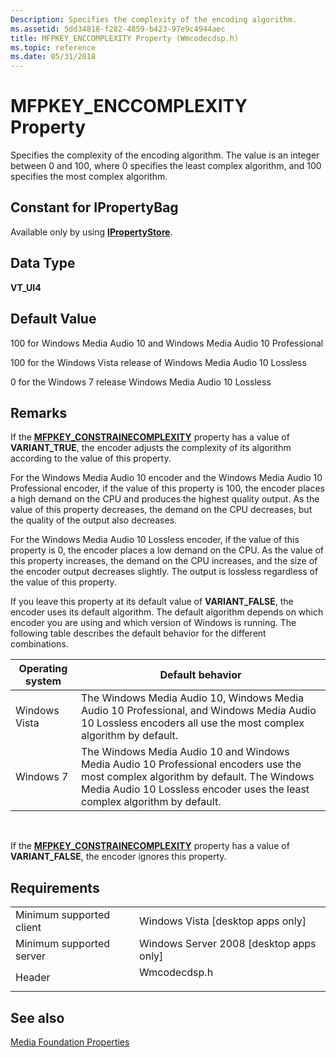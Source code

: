 ```yaml
---
Description: Specifies the complexity of the encoding algorithm.
ms.assetid: 5dd34818-f282-4859-b423-97e9c4944aec
title: MFPKEY_ENCCOMPLEXITY Property (Wmcodecdsp.h)
ms.topic: reference
ms.date: 05/31/2018
---
```


# MFPKEY\_ENCCOMPLEXITY Property

Specifies the complexity of the encoding algorithm. The value is an integer between 0 and 100, where 0 specifies the least complex algorithm, and 100 specifies the most complex algorithm.

## Constant for IPropertyBag

Available only by using [**IPropertyStore**](https://msdn.microsoft.com/library/Bb761474(v=VS.85).aspx).

## Data Type

**VT\_UI4**

## Default Value

100 for Windows Media Audio 10 and Windows Media Audio 10 Professional

100 for the Windows Vista release of Windows Media Audio 10 Lossless

0 for the Windows 7 release Windows Media Audio 10 Lossless

## Remarks

If the [**MFPKEY\_CONSTRAINECOMPLEXITY**](mfpkey-constrainenccomplexityproperty.md) property has a value of **VARIANT\_TRUE**, the encoder adjusts the complexity of its algorithm according to the value of this property.

For the Windows Media Audio 10 encoder and the Windows Media Audio 10 Professional encoder, if the value of this property is 100, the encoder places a high demand on the CPU and produces the highest quality output. As the value of this property decreases, the demand on the CPU decreases, but the quality of the output also decreases.

For the Windows Media Audio 10 Lossless encoder, if the value of this property is 0, the encoder places a low demand on the CPU. As the value of this property increases, the demand on the CPU increases, and the size of the encoder output decreases slightly. The output is lossless regardless of the value of this property.

If you leave this property at its default value of **VARIANT\_FALSE**, the encoder uses its default algorithm. The default algorithm depends on which encoder you are using and which version of Windows is running. The following table describes the default behavior for the different combinations.



| Operating system | Default behavior                                                                                                                                                                                                |
|------------------|-----------------------------------------------------------------------------------------------------------------------------------------------------------------------------------------------------------------|
| Windows Vista    | The Windows Media Audio 10, Windows Media Audio 10 Professional, and Windows Media Audio 10 Lossless encoders all use the most complex algorithm by default.                                                    |
| Windows 7        | The Windows Media Audio 10 and Windows Media Audio 10 Professional encoders use the most complex algorithm by default. The Windows Media Audio 10 Lossless encoder uses the least complex algorithm by default. |



 

If the [**MFPKEY\_CONSTRAINECOMPLEXITY**](mfpkey-constrainenccomplexityproperty.md) property has a value of **VARIANT\_FALSE**, the encoder ignores this property.

## Requirements



|                                     |                                                                                         |
|-------------------------------------|-----------------------------------------------------------------------------------------|
| Minimum supported client<br/> | Windows Vista \[desktop apps only\]<br/>                                          |
| Minimum supported server<br/> | Windows Server 2008 \[desktop apps only\]<br/>                                    |
| Header<br/>                   | <dl> <dt>Wmcodecdsp.h</dt> </dl> |



## See also

<dl> <dt>

[Media Foundation Properties](media-foundation-properties.md)
</dt> </dl>

 

 




